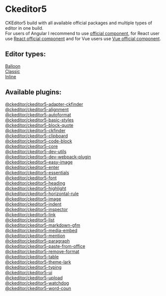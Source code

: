 # Ckeditor5
CKEditor5 build with all available official packages and multiple types of editor in one build.<br/>
For users of Angular I recommend to use [official component](https://ckeditor.com/docs/ckeditor5/latest/builds/guides/integration/frameworks/angular.html), for React user use [React official component](https://ckeditor.com/docs/ckeditor5/latest/builds/guides/integration/frameworks/react.html) and for Vue users use [Vue official component](https://ckeditor.com/docs/ckeditor5/latest/builds/guides/integration/frameworks/vuejs.html).

## Editor types:
[Balloon](https://github.com/ckeditor/ckeditor5-editor-balloon)<br/>
[Classic](https://github.com/ckeditor/ckeditor5-editor-classic)<br/>
[Inline](https://github.com/ckeditor/ckeditor5-editor-inline)<br/>

## Available plugins:
[@ckeditor/ckeditor5-adapter-ckfinder](https://github.com/ckeditor/ckeditor5-adapter-ckfinder)<br/>
[@ckeditor/ckeditor5-alignment](https://github.com/ckeditor/ckeditor5-alignment)<br/>
[@ckeditor/ckeditor5-autoformat](https://github.com/ckeditor/ckeditor5-autoformat)<br/>
[@ckeditor/ckeditor5-basic-styles](https://github.com/ckeditor/ckeditor5-basic-styles)<br/>
[@ckeditor/ckeditor5-block-quote](https://github.com/ckeditor/ckeditor5-block-quote)<br/>
[@ckeditor/ckeditor5-ckfinder](https://github.com/ckeditor/ckeditor5-ckfinder)<br/>
[@ckeditor/ckeditor5-clipboard](https://github.com/ckeditor/ckeditor5-clipboard)<br/>
[@ckeditor/ckeditor5-code-block](https://github.com/ckeditor/ckeditor5-code-block)<br/>
[@ckeditor/ckeditor5-core](https://github.com/ckeditor/ckeditor5-core)<br/>
[@ckeditor/ckeditor5-dev-utils](https://github.com/ckeditor/ckeditor5-dev-utils)<br/>
[@ckeditor/ckeditor5-dev-webpack-plugin](https://github.com/ckeditor/ckeditor5-dev-webpack-plugin)<br/>
[@ckeditor/ckeditor5-easy-image](https://github.com/ckeditor/ckeditor5-easy-image)<br/>
[@ckeditor/ckeditor5-enter](https://github.com/ckeditor/ckeditor5-enter)<br/>
[@ckeditor/ckeditor5-essentials](https://github.com/ckeditor/ckeditor5-essentials)<br/>
[@ckeditor/ckeditor5-font](https://github.com/ckeditor/ckeditor5-font)<br/>
[@ckeditor/ckeditor5-heading](https://github.com/ckeditor/ckeditor5-heading)<br/>
[@ckeditor/ckeditor5-highlight](https://github.com/ckeditor/ckeditor5-highlight)<br/>
[@ckeditor/ckeditor5-horizontal-rule](https://github.com/ckeditor/ckeditor5-horizontal-rule)<br/>
[@ckeditor/ckeditor5-image](https://github.com/ckeditor/ckeditor5-image)<br/>
[@ckeditor/ckeditor5-indent](https://github.com/ckeditor/ckeditor5-indent)<br/>
[@ckeditor/ckeditor5-inspector](https://github.com/ckeditor/ckeditor5-inspector)<br/>
[@ckeditor/ckeditor5-link](https://github.com/ckeditor/ckeditor5-link)<br/>
[@ckeditor/ckeditor5-list](https://github.com/ckeditor/ckeditor5-list)<br/>
[@ckeditor/ckeditor5-markdown-gfm](https://github.com/ckeditor/ckeditor5-markdown-gfm)<br/>
[@ckeditor/ckeditor5-media-embed](https://github.com/ckeditor/ckeditor5-media-embed)<br/>
[@ckeditor/ckeditor5-mention](https://github.com/ckeditor/ckeditor5-mention)<br/>
[@ckeditor/ckeditor5-paragraph](https://github.com/ckeditor/ckeditor5-paragraph)<br/>
[@ckeditor/ckeditor5-paste-from-office](https://github.com/ckeditor/ckeditor5-paste-from-office)<br/>
[@ckeditor/ckeditor5-remove-format](https://github.com/ckeditor/ckeditor5-remove-format)<br/>
[@ckeditor/ckeditor5-table](https://github.com/ckeditor/ckeditor5-table)<br/>
[@ckeditor/ckeditor5-theme-lark](https://github.com/ckeditor/ckeditor5-theme-lark)<br/>
[@ckeditor/ckeditor5-typing](https://github.com/ckeditor/ckeditor5-typing)<br/>
[@ckeditor/ckeditor5-ui](https://github.com/ckeditor/ckeditor5-ui)<br/>
[@ckeditor/ckeditor5-upload](https://github.com/ckeditor/ckeditor5-upload)<br/>
[@ckeditor/ckeditor5-watchdog](https://github.com/ckeditor/ckeditor5-watchdog)<br/>
[@ckeditor/ckeditor5-word-coun](https://github.com/ckeditor/ckeditor5-word-count)<br/>
